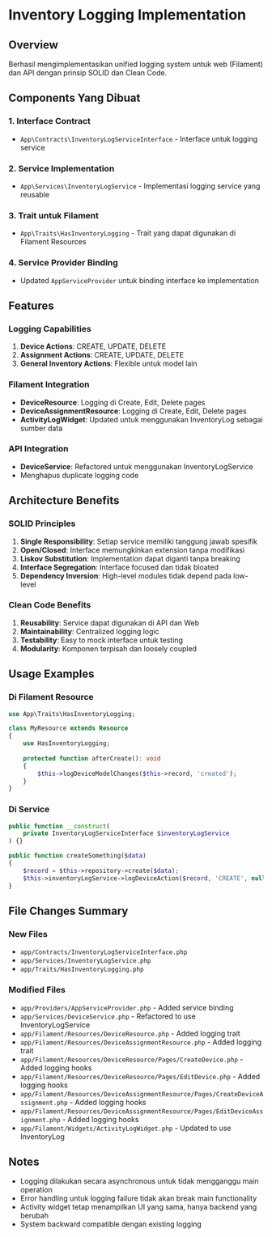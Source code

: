 # Inventory Logging Implementation

## Overview
Berhasil mengimplementasikan unified logging system untuk web (Filament) dan API dengan prinsip SOLID dan Clean Code.

## Components Yang Dibuat

### 1. Interface Contract
- `App\Contracts\InventoryLogServiceInterface` - Interface untuk logging service

### 2. Service Implementation
- `App\Services\InventoryLogService` - Implementasi logging service yang reusable

### 3. Trait untuk Filament
- `App\Traits\HasInventoryLogging` - Trait yang dapat digunakan di Filament Resources

### 4. Service Provider Binding
- Updated `AppServiceProvider` untuk binding interface ke implementation

## Features

### Logging Capabilities
1. **Device Actions**: CREATE, UPDATE, DELETE
2. **Assignment Actions**: CREATE, UPDATE, DELETE  
3. **General Inventory Actions**: Flexible untuk model lain

### Filament Integration
- **DeviceResource**: Logging di Create, Edit, Delete pages
- **DeviceAssignmentResource**: Logging di Create, Edit, Delete pages
- **ActivityLogWidget**: Updated untuk menggunakan InventoryLog sebagai sumber data

### API Integration
- **DeviceService**: Refactored untuk menggunakan InventoryLogService
- Menghapus duplicate logging code

## Architecture Benefits

### SOLID Principles
1. **Single Responsibility**: Setiap service memiliki tanggung jawab spesifik
2. **Open/Closed**: Interface memungkinkan extension tanpa modifikasi
3. **Liskov Substitution**: Implementation dapat diganti tanpa breaking
4. **Interface Segregation**: Interface focused dan tidak bloated
5. **Dependency Inversion**: High-level modules tidak depend pada low-level

### Clean Code Benefits
1. **Reusability**: Service dapat digunakan di API dan Web
2. **Maintainability**: Centralized logging logic
3. **Testability**: Easy to mock interface untuk testing
4. **Modularity**: Komponen terpisah dan loosely coupled

## Usage Examples

### Di Filament Resource
```php
use App\Traits\HasInventoryLogging;

class MyResource extends Resource
{
    use HasInventoryLogging;
    
    protected function afterCreate(): void
    {
        $this->logDeviceModelChanges($this->record, 'created');
    }
}
```

### Di Service
```php
public function __construct(
    private InventoryLogServiceInterface $inventoryLogService
) {}

public function createSomething($data)
{
    $record = $this->repository->create($data);
    $this->inventoryLogService->logDeviceAction($record, 'CREATE', null, $record->toArray());
}
```

## File Changes Summary

### New Files
- `app/Contracts/InventoryLogServiceInterface.php`
- `app/Services/InventoryLogService.php`
- `app/Traits/HasInventoryLogging.php`

### Modified Files
- `app/Providers/AppServiceProvider.php` - Added service binding
- `app/Services/DeviceService.php` - Refactored to use InventoryLogService
- `app/Filament/Resources/DeviceResource.php` - Added logging trait
- `app/Filament/Resources/DeviceAssignmentResource.php` - Added logging trait
- `app/Filament/Resources/DeviceResource/Pages/CreateDevice.php` - Added logging hooks
- `app/Filament/Resources/DeviceResource/Pages/EditDevice.php` - Added logging hooks  
- `app/Filament/Resources/DeviceAssignmentResource/Pages/CreateDeviceAssignment.php` - Added logging hooks
- `app/Filament/Resources/DeviceAssignmentResource/Pages/EditDeviceAssignment.php` - Added logging hooks
- `app/Filament/Widgets/ActivityLogWidget.php` - Updated to use InventoryLog

## Notes
- Logging dilakukan secara asynchronous untuk tidak mengganggu main operation
- Error handling untuk logging failure tidak akan break main functionality
- Activity widget tetap menampilkan UI yang sama, hanya backend yang berubah
- System backward compatible dengan existing logging
